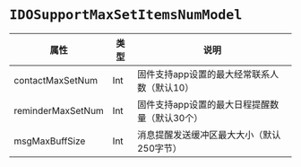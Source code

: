 # `IDOSupportMaxSetItemsNumModel`

| 属性        | 类型    | 说明         |
| ----------- | ------- | ------------ |
| contactMaxSetNum | Int | 固件支持app设置的最大经常联系人数（默认10） |
| reminderMaxSetNum | Int | 固件支持app设置的最大日程提醒数量（默认30个） |
| msgMaxBuffSize | Int | 消息提醒发送缓冲区最大大小（默认250字节） |
